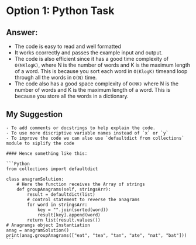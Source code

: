 # Option 1: Python Task

## Answer:

- The code is easy to read and well formatted
- It works ccorrectly and passes the example input and output.
 - The code is also efficient since it has a good time complexity of `O(NKlogK)`, where N is the number of words and K is the maximum length of a word. This is because you sort each word in `O(KlogK)` timeand loop through all the words in `O(N)` time.
 - The code also has a good space complexity of `O(NK)` where N is the number of words and K is the maximum length of a word. This is because you store all the words in a dictionary.

 ## My Suggestion

    - To add comments or docstrings to help explain the code.
    - To use more discriptive variable names instead of `x` or `y`
    - To improve the code we can also use `defaultdict from collections` module to siplify the code 

    #### Hence something like this:

    ```Python
    from collections import defaultdict

    class anagramSolution:
        # Here the function receives the Array of strings
        def groupAnagrams(self, stringsArr):
            result = defaultdict(list)
            # control statement to reverse the anagrams
            for word in stringsArr:
                key = "".join(sorted(word))
                result[key].append(word)
            return list(result.values())
    # Anagramgs object Instantiation
    anag = anagramSolution()
    print(anag.groupAnagrams(["eat", "tea", "tan", "ate", "nat", "bat"]))
    ```
